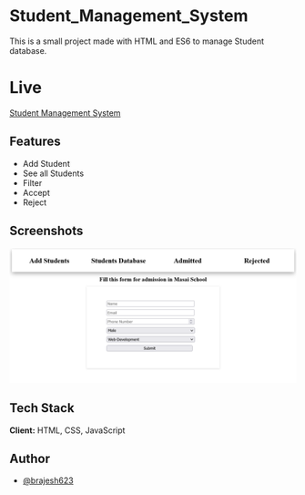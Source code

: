 # Student_Management_System
This is a small project made with HTML and ES6 to manage Student database.


# Live
[Student Management System](https://brajesh623.github.io/Student_Management_System/)

## Features

- Add Student
- See all Students
- Filter
- Accept
- Reject


## Screenshots

<img width="960" alt="bestbuy" src="https://raw.githubusercontent.com/brajesh623/Student_Management_System/main/StudentManagement.png">


## Tech Stack

**Client:** HTML, CSS, JavaScript



## Author

- [@brajesh623](https://github.com/brajesh623)

